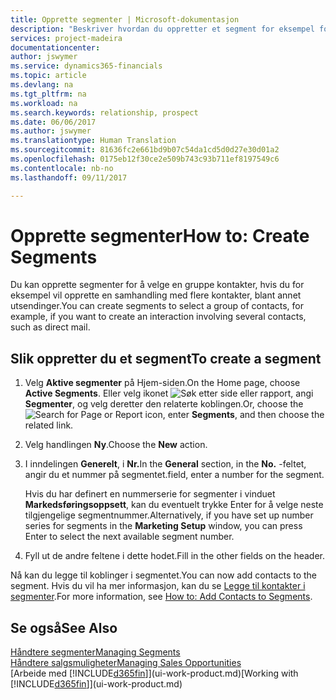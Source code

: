 ```yaml
---
title: Opprette segmenter | Microsoft-dokumentasjon
description: "Beskriver hvordan du oppretter et segment for eksempel for en gruppe med kontakter i Financials, for å sende direktereklame til flere kontakter."
services: project-madeira
documentationcenter: 
author: jswymer
ms.service: dynamics365-financials
ms.topic: article
ms.devlang: na
ms.tgt_pltfrm: na
ms.workload: na
ms.search.keywords: relationship, prospect
ms.date: 06/06/2017
ms.author: jswymer
ms.translationtype: Human Translation
ms.sourcegitcommit: 81636fc2e661bd9b07c54da1cd5d0d27e30d01a2
ms.openlocfilehash: 0175eb12f30ce2e509b743c93b711ef8197549c6
ms.contentlocale: nb-no
ms.lasthandoff: 09/11/2017

---
```

# <a name="how-to-create-segments"></a><span data-ttu-id="aeb99-103">Opprette segmenter</span><span class="sxs-lookup"><span data-stu-id="aeb99-103">How to: Create Segments</span></span>
<span data-ttu-id="aeb99-104">Du kan opprette segmenter for å velge en gruppe kontakter, hvis du for eksempel vil opprette en samhandling med flere kontakter, blant annet utsendinger.</span><span class="sxs-lookup"><span data-stu-id="aeb99-104">You can create segments to select a group of contacts, for example, if you want to create an interaction involving several contacts, such as direct mail.</span></span>

## <a name="to-create-a-segment"></a><span data-ttu-id="aeb99-105">Slik oppretter du et segment</span><span class="sxs-lookup"><span data-stu-id="aeb99-105">To create a segment</span></span>
1. <span data-ttu-id="aeb99-106">Velg **Aktive segmenter** på Hjem-siden.</span><span class="sxs-lookup"><span data-stu-id="aeb99-106">On the Home page, choose **Active Segments**.</span></span> <span data-ttu-id="aeb99-107">Eller velg ikonet ![Søk etter side eller rapport](media/ui-search/search_small.png "Ikonet Søk etter side eller rapport"), angi **Segmenter**, og velg deretter den relaterte koblingen.</span><span class="sxs-lookup"><span data-stu-id="aeb99-107">Or, choose the ![Search for Page or Report](media/ui-search/search_small.png "Search for Page or Report icon") icon, enter **Segments**, and then choose the related link.</span></span>
2. <span data-ttu-id="aeb99-108">Velg handlingen **Ny**.</span><span class="sxs-lookup"><span data-stu-id="aeb99-108">Choose the **New** action.</span></span>
3. <span data-ttu-id="aeb99-109">I inndelingen **Generelt**, i **Nr.**</span><span class="sxs-lookup"><span data-stu-id="aeb99-109">In the **General** section, in the **No.**</span></span> <span data-ttu-id="aeb99-110">-feltet, angir du et nummer på segmentet.</span><span class="sxs-lookup"><span data-stu-id="aeb99-110">field, enter a number for the segment.</span></span>

    <span data-ttu-id="aeb99-111">Hvis du har definert en nummerserie for segmenter i vinduet **Markedsføringsoppsett**, kan du eventuelt trykke Enter for å velge neste tilgjengelige segmentnummer.</span><span class="sxs-lookup"><span data-stu-id="aeb99-111">Alternatively, if you have set up number series for segments in the **Marketing Setup** window, you can press Enter to select the next available segment number.</span></span>
4. <span data-ttu-id="aeb99-112">Fyll ut de andre feltene i dette hodet.</span><span class="sxs-lookup"><span data-stu-id="aeb99-112">Fill in the other fields on the header.</span></span>

<span data-ttu-id="aeb99-113">Nå kan du legge til koblinger i segmentet.</span><span class="sxs-lookup"><span data-stu-id="aeb99-113">You can now add contacts to the segment.</span></span> <span data-ttu-id="aeb99-114">Hvis du vil ha mer informasjon, kan du se [Legge til kontakter i segmenter](marketing-add-contact-segment.md).</span><span class="sxs-lookup"><span data-stu-id="aeb99-114">For more information, see [How to: Add Contacts to Segments](marketing-add-contact-segment.md).</span></span>

## <a name="see-also"></a><span data-ttu-id="aeb99-115">Se også</span><span class="sxs-lookup"><span data-stu-id="aeb99-115">See Also</span></span>
[<span data-ttu-id="aeb99-116">Håndtere segmenter</span><span class="sxs-lookup"><span data-stu-id="aeb99-116">Managing Segments</span></span>](marketing-segments.md)  
[<span data-ttu-id="aeb99-117">Håndtere salgsmuligheter</span><span class="sxs-lookup"><span data-stu-id="aeb99-117">Managing Sales Opportunities</span></span>](marketing-manage-sales-opportunities.md)  
<span data-ttu-id="aeb99-118">[Arbeide med [!INCLUDE[d365fin](includes/d365fin_md.md)]](ui-work-product.md)</span><span class="sxs-lookup"><span data-stu-id="aeb99-118">[Working with [!INCLUDE[d365fin](includes/d365fin_md.md)]](ui-work-product.md)</span></span>  

